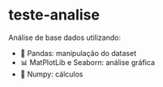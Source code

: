 # teste-analise


Análise de base dados utilizando:

- 🐼 Pandas: manipulação do dataset
- 📊 MatPlotLib e Seaborn: análise gráfica
- 🧮 Numpy: cálculos
